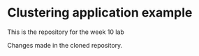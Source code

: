# Clustering application example
This is the repository for the week 10 lab

Changes made in the cloned repository.

